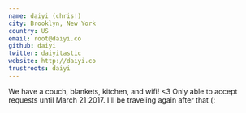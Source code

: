 ```yaml
---
name: daiyi (chris!)
city: Brooklyn, New York
country: US
email: root@daiyi.co
github: daiyi
twitter: daiyitastic
website: http://daiyi.co
trustroots: daiyi
---
```


We have a couch, blankets, kitchen, and wifi! <3 Only able to accept requests until March 21 2017. I'll be traveling again after that (:
